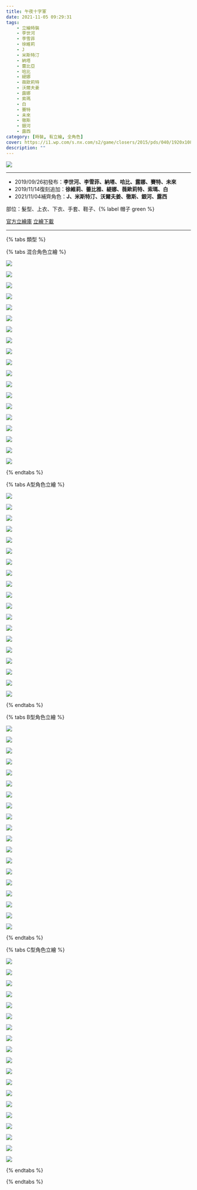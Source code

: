 ```yaml
---
title: 午夜十字軍
date: 2021-11-05 09:29:31
tags:
    - 立繪時裝
    - 李世河
    - 李雪菲
    - 徐維莉
    - J
    - 米斯特汀
    - 納塔
    - 蕾比亞
    - 哈比
    - 緹娜
    - 薇歐莉特
    - 沃爾夫姜
    - 露娜
    - 索瑪
    - 白
    - 賽特
    - 未來
    - 徹斯
    - 銀河
    - 露西
category: [時裝, 有立繪, 全角色]
cover: https://i1.wp.com/s.nx.com/s2/game/closers/2015/pds/040/1920x1080.jpg?w=1170
description: ""
---
```


![](https://i1.wp.com/s.nx.com/s2/game/closers/2015/pds/040/1920x1080.jpg?w=1170)

---
- 2019/09/26初發布：**李世河、李雪菲、納塔、哈比、露娜、賽特、未來**
- 2019/11/14復刻追加：**徐維莉、蕾比雅、緹娜、薇歐莉特、索瑪、白**
- 2021/11/04補齊角色：**J、米斯特汀、沃爾夫姜、徹斯、銀河、露西**

部位：髮型、上衣、下衣、手套、鞋子、{% label 帽子 green %} 

[官方立繪庫](https://closers.nexon.com/Pds/FanSiteKit)
[立繪下載](https://closers.vod.nexoncdn.co.kr/site/fansitekit/Closers_FansiteKit_midnight_iwtgh.zip)

---

{% tabs 類型 %}
<!-- tab 混搭立繪-->
{% tabs 混合角色立繪 %}
<!-- tab 李世河(Seha)-->
![](https://i.imgur.com/Ivd3LzAh.jpg)
<!-- endtab -->
<!-- tab 李雪菲(Seulbi)-->
![](https://i.imgur.com/0JvXIBph.jpg)
<!-- endtab -->
<!-- tab 徐維莉(Yuri)-->
![](https://i.imgur.com/98hZXjoh.jpg)
<!-- endtab -->
<!-- tab J-->
![](https://i.imgur.com/cBI00Mgh.jpg)
<!-- endtab -->
<!-- tab 米斯特汀(Tein)-->
![](https://i.imgur.com/Fd0tnL1h.jpg)
<!-- endtab -->
<!-- tab 納塔(Nata)-->
![](https://i.imgur.com/X9nbfAyh.jpg)
<!-- endtab -->
<!-- tab 蕾比雅(Levia)-->
![](https://i.imgur.com/EiDeGDQh.jpg)
<!-- endtab -->
<!-- tab 哈比(Harpy)-->
![](https://i.imgur.com/1goTRURh.jpg)
<!-- endtab -->
<!-- tab 緹娜(Tina)-->
![](https://i.imgur.com/6xc0lBph.jpg)
<!-- endtab -->
<!-- tab 薇歐莉特(Violet)-->
![](https://i.imgur.com/SJFlubkh.jpg)
<!-- endtab -->
<!-- tab 沃爾夫姜(Wolfgang)-->
![](https://i.imgur.com/JWmix7Zh.jpg)
<!-- endtab -->
<!-- tab 露娜(Luna)-->
![](https://i.imgur.com/zr0RajJh.jpg)
<!-- endtab -->
<!-- tab 索瑪(Soma)-->
![](https://i.imgur.com/EHrX3bCh.jpg)
<!-- endtab -->
<!-- tab 白(Bai)-->
![](https://i.imgur.com/rplM3I3h.jpg)
<!-- endtab -->
<!-- tab 賽特(Seth)-->
![](https://i.imgur.com/8nqL2IDh.jpg)
<!-- endtab -->
<!-- tab 未來(Mirae)-->
![](https://i.imgur.com/pTeYXO3h.jpg)
<!-- endtab -->
<!-- tab 徹斯(Chulsoo)-->
![](https://i.imgur.com/3EtM8Iih.jpg)
<!-- endtab -->
<!-- tab 銀河(Eunha)-->
![](https://i.imgur.com/8LfFwf9h.jpg)
<!-- endtab -->
<!-- tab 露西(Lucy)-->
![](https://i.imgur.com/7ACFCmwh.jpg)
<!-- endtab -->
{% endtabs %}
<!-- endtab -->

<!-- tab A型-->
{% tabs A型角色立繪 %}
<!-- tab 李世河(Seha)-->
![](https://i.imgur.com/gXnENXih.jpg)
<!-- endtab -->
<!-- tab 李雪菲(Seulbi)-->
![](https://i.imgur.com/Xvpu6yhh.jpg)
<!-- endtab -->
<!-- tab 徐維莉(Yuri)-->
![](https://i.imgur.com/m3orssNh.jpg)
<!-- endtab -->
<!-- tab J-->
![](https://i.imgur.com/tw2vXP2h.jpg)
<!-- endtab -->
<!-- tab 米斯特汀(Tein)-->
![](https://i.imgur.com/XsZDIRsh.jpg)
<!-- endtab -->
<!-- tab 納塔(Nata)-->
![](https://i.imgur.com/d7tIXNjh.jpg)
<!-- endtab -->
<!-- tab 蕾比雅(Levia)-->
![](https://i.imgur.com/kF3Ilrch.jpg)
<!-- endtab -->
<!-- tab 哈比(Harpy)-->
![](https://i.imgur.com/xS1QjiXh.jpg)
<!-- endtab -->
<!-- tab 緹娜(Tina)-->
![](https://i.imgur.com/SbmeiXJh.jpg)
<!-- endtab -->
<!-- tab 薇歐莉特(Violet)-->
![](https://i.imgur.com/DgMbmtfh.jpg)
<!-- endtab -->
<!-- tab 沃爾夫姜(Wolfgang)-->
![](https://i.imgur.com/lBlkvXBh.jpg)
<!-- endtab -->
<!-- tab 露娜(Luna)-->
![](https://i.imgur.com/RGHsHcDh.jpg)
<!-- endtab -->
<!-- tab 索瑪(Soma)-->
![](https://i.imgur.com/qbnbAj7h.jpg)
<!-- endtab -->
<!-- tab 白(Bai)-->
![](https://i.imgur.com/lgm6U30h.jpg)
<!-- endtab -->
<!-- tab 賽特(Seth)-->
![](https://i.imgur.com/8EHenEIh.jpg)
<!-- endtab -->
<!-- tab 未來(Mirae)-->
![](https://i.imgur.com/TqL8WJKh.jpg)
<!-- endtab -->
<!-- tab 徹斯(Chulsoo)-->
![](https://i.imgur.com/QgkTEqWh.jpg)
<!-- endtab -->
<!-- tab 銀河(Eunha)-->
![](https://i.imgur.com/3ryrBOyh.jpg)
<!-- endtab -->
<!-- tab 露西(Lucy)-->
![](https://i.imgur.com/CcEoWZZh.jpg)
<!-- endtab -->
{% endtabs %}
<!-- endtab -->

<!-- tab B型-->
{% tabs B型角色立繪 %}
<!-- tab 李世河(Seha)-->
![](https://i.imgur.com/mIAj4d5h.jpg)
<!-- endtab -->
<!-- tab 李雪菲(Seulbi)-->
![](https://i.imgur.com/xbcrTH5h.jpg)
<!-- endtab -->
<!-- tab 徐維莉(Yuri)-->
![](https://i.imgur.com/0bW7GPvh.jpg)
<!-- endtab -->
<!-- tab J-->
![](https://i.imgur.com/QesLUSvh.jpg)
<!-- endtab -->
<!-- tab 米斯特汀(Tein)-->
![](https://i.imgur.com/K9rP6RWh.jpg)
<!-- endtab -->
<!-- tab 納塔(Nata)-->
![](https://i.imgur.com/DL26ZvQh.jpg)
<!-- endtab -->
<!-- tab 蕾比雅(Levia)-->
![](https://i.imgur.com/VQfyPBrh.jpg)
<!-- endtab -->
<!-- tab 哈比(Harpy)-->
![](https://i.imgur.com/aASQuqoh.jpg)
<!-- endtab -->
<!-- tab 緹娜(Tina)-->
![](https://i.imgur.com/fvDzXqxh.jpg)
<!-- endtab -->
<!-- tab 薇歐莉特(Violet)-->
![](https://i.imgur.com/hAnxiFkh.jpg)
<!-- endtab -->
<!-- tab 沃爾夫姜(Wolfgang)-->
![](https://i.imgur.com/zGctlJWh.jpg)
<!-- endtab -->
<!-- tab 露娜(Luna)-->
![](https://i.imgur.com/Q64Kbq6h.jpg)
<!-- endtab -->
<!-- tab 索瑪(Soma)-->
![](https://i.imgur.com/KujVGvvh.jpg)
<!-- endtab -->
<!-- tab 白(Bai)-->
![](https://i.imgur.com/XERUibyh.jpg)
<!-- endtab -->
<!-- tab 賽特(Seth)-->
![](https://i.imgur.com/zvcSoDWh.jpg)
<!-- endtab -->
<!-- tab 未來(Mirae)-->
![](https://i.imgur.com/fTD6LEYh.jpg)
<!-- endtab -->
<!-- tab 徹斯(Chulsoo)-->
![](https://i.imgur.com/hC5TGWIh.jpg)
<!-- endtab -->
<!-- tab 銀河(Eunha)-->
![](https://i.imgur.com/UGd771Fh.jpg)
<!-- endtab -->
<!-- tab 露西(Lucy)-->
![](https://i.imgur.com/VD6WYlUh.jpg)
<!-- endtab -->
{% endtabs %}
<!-- endtab -->

<!-- tab C型-->
{% tabs C型角色立繪 %}
<!-- tab 李世河(Seha)-->
![](https://i.imgur.com/TNRDMaih.jpg)
<!-- endtab -->
<!-- tab 李雪菲(Seulbi)-->
![](https://i.imgur.com/N2Q7sA6h.jpg)
<!-- endtab -->
<!-- tab 徐維莉(Yuri)-->
![](https://i.imgur.com/SfZEhe8h.jpg)
<!-- endtab -->
<!-- tab J-->
![](https://i.imgur.com/LaJFtZIh.jpg)
<!-- endtab -->
<!-- tab 米斯特汀(Tein)-->
![](https://i.imgur.com/EbPqajIh.jpg)
<!-- endtab -->
<!-- tab 納塔(Nata)-->
![](https://i.imgur.com/1vGS2B8h.jpg)
<!-- endtab -->
<!-- tab 蕾比雅(Levia)-->
![](https://i.imgur.com/25Ue53ph.jpg)
<!-- endtab -->
<!-- tab 哈比(Harpy)-->
![](https://i.imgur.com/52L2v7Uh.jpg)
<!-- endtab -->
<!-- tab 緹娜(Tina)-->
![](https://i.imgur.com/HNtcCjch.jpg)
<!-- endtab -->
<!-- tab 薇歐莉特(Violet)-->
![](https://i.imgur.com/SKtbPtih.jpg)
<!-- endtab -->
<!-- tab 沃爾夫姜(Wolfgang)-->
![](https://i.imgur.com/WRGaxf5h.jpg)
<!-- endtab -->
<!-- tab 露娜(Luna)-->
![](https://i.imgur.com/iErM3Xah.jpg)
<!-- endtab -->
<!-- tab 索瑪(Soma)-->
![](https://i.imgur.com/MICDkdih.jpg)
<!-- endtab -->
<!-- tab 白(Bai)-->
![](https://i.imgur.com/A58vfV6h.jpg)
<!-- endtab -->
<!-- tab 賽特(Seth)-->
![](https://i.imgur.com/wi1G60vh.jpg)
<!-- endtab -->
<!-- tab 未來(Mirae)-->
![](https://i.imgur.com/e9nCyixh.jpg)
<!-- endtab -->
<!-- tab 徹斯(Chulsoo)-->
![](https://i.imgur.com/2GVvlc6h.jpg)
<!-- endtab -->
<!-- tab 銀河(Eunha)-->
![](https://i.imgur.com/QJYb2Zzh.jpg)
<!-- endtab -->
<!-- tab 露西(Lucy)-->
![](https://i.imgur.com/NSGTWnTh.jpg)
<!-- endtab -->
{% endtabs %}
<!-- endtab -->
{% endtabs %}
